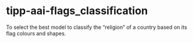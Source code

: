 # tipp-aai-flags_classification
To select the best model to classify the “religion” of a country based on its flag colours and shapes.
